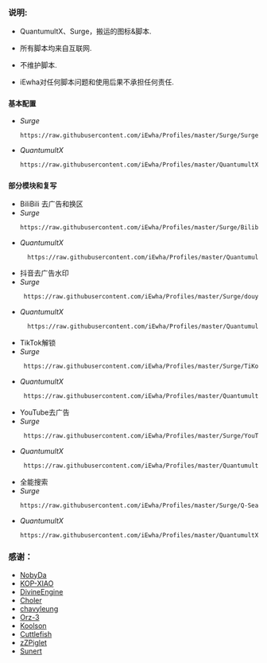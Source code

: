 ### 说明:
- QuantumultX、Surge，搬运的图标&脚本.

- 所有脚本均来自互联网.

- 不维护脚本.

- iEwha对任何脚本问题和使用后果不承担任何责任.

### `基本配置`
* *Surge*
    ``` bash
    https://raw.githubusercontent.com/iEwha/Profiles/master/Surge/Surge.conf
* *QuantumultX*
    ``` bash
    https://raw.githubusercontent.com/iEwha/Profiles/master/QuantumultX/QX_iEwha.conf

### `部分模块和复写`
* BiliBili 去广告和换区
* *Surge*
    ``` bash
    https://raw.githubusercontent.com/iEwha/Profiles/master/Surge/Bilibili.sgmodule
* *QuantumultX*
  ``` bash
    https://raw.githubusercontent.com/iEwha/Profiles/master/QuantumultX/Rewrite/bilibili.conf
* 抖音去广告水印
* *Surge*
   ``` bash
    https://raw.githubusercontent.com/iEwha/Profiles/master/Surge/douyin.sgmodule
* *QuantumultX*
  ``` bash
    https://raw.githubusercontent.com/iEwha/Profiles/master/QuantumultX/Rewrite/douyin.conf
* TikTok解锁
* *Surge*
  ``` bash
   https://raw.githubusercontent.com/iEwha/Profiles/master/Surge/TiKok-JP.sgmodule
* *QuantumultX*
  ``` bash
   https://raw.githubusercontent.com/iEwha/Profiles/master/QuantumultX/Rewrite/TikTok-JP.conf
* YouTube去广告
* *Surge*
  ``` bash
   https://raw.githubusercontent.com/iEwha/Profiles/master/Surge/YouTubeAds.sgmodule
* *QuantumultX*
  ``` bash
   https://raw.githubusercontent.com/iEwha/Profiles/master/QuantumultX/Rewrite/YouTubeAds.conf
* 全能搜索
* *Surge*
   ``` bash
   https://raw.githubusercontent.com/iEwha/Profiles/master/Surge/Q-Search.sgmodule
* *QuantumultX*
   ``` bash
  https://raw.githubusercontent.com/iEwha/Profiles/master/QuantumultX/Rewrite/Q-Search.conf

### 感谢：
 * [NobyDa](https://github.com/NobyDa/Script/tree/master) 
 * [KOP-XIAO](https://github.com/KOP-XIAO/QuantumultX)
 * [DivineEngine](https://github.com/DivineEngine/Profiles/tree/master)
 * [Choler](https://github.com/Choler/Surge)
 * [chavyleung](https://github.com/chavyleung)
 * [Orz-3](https://github.com/Orz-3)
 * [Koolson](https://github.com/Koolson/Qure)
 * [Cuttlefish](https://github.com/ddgksf2013/Cuttlefish)
 * [zZPiglet](https://github.com/zZPiglet/Task/tree/master)
 * [Sunert](https://github.com/Sunert/Script/tree/master)
 

